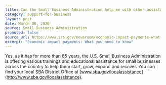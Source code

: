 ```yaml
---
title: Can the Small Business Administration help me with other assistance?
category: support-for-business
layout: post
date: March 30, 2020
source: Small Business Administration
promoted: false
source_url: https://www.irs.gov/newsroom/economic-impact-payments-what-you-need-to-know
excerpt: "Economic impact payments: What you need to know"
---
```


Yes, as it has for more than 65 years, the U.S. Small Business Administration is offering various trainings and educational assistance for small businesses across the country to help them start, grow, expand and recover. You can find your local SBA District Office at [www.sba.gov/localassistance](http://www.sba.gov/localassistance).
